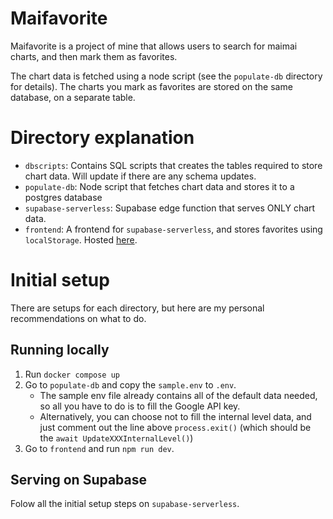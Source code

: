 # Maifavorite

Maifavorite is a project of mine that allows users to search for maimai charts,
and then mark them as favorites.

The chart data is fetched using a node script (see the `populate-db` directory
for details). The charts you mark as favorites are stored on the same database,
on a separate table.

# Directory explanation

- `dbscripts`: Contains SQL scripts that creates the tables required to store
  chart data. Will update if there are any schema updates.
- `populate-db`: Node script that fetches chart data and stores it to a postgres
  database
- `supabase-serverless`: Supabase edge function that serves ONLY chart data.
- `frontend`: A frontend for `supabase-serverless`, and stores favorites using `localStorage`.
  Hosted [here](https://maichartlist.netlify.app/).

# Initial setup

There are setups for each directory, but here are my personal recommendations on
what to do.

## Running locally

1. Run `docker compose up`
2. Go to `populate-db` and copy the `sample.env` to `.env`.
   - The sample env file already contains all of the default data needed, so all
     you have to do is to fill the Google API key.
   - Alternatively, you can choose not to fill the internal level data, and just
     comment out the line above `process.exit()` (which should be the `await UpdateXXXInternalLevel()`)
3. Go to `frontend` and run `npm run dev`.

## Serving on Supabase

Folow all the initial setup steps on `supabase-serverless`.
